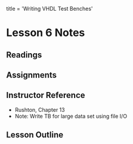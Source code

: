 title = 'Writing VHDL Test Benches'

# Lesson 6 Notes

## Readings

## Assignments

## Instructor Reference

- Rushton, Chapter 13
- Note: Write TB for large data set using file I/O

## Lesson Outline
